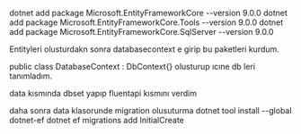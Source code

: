 dotnet add package Microsoft.EntityFrameworkCore --version 9.0.0
dotnet add package Microsoft.EntityFrameworkCore.Tools --version 9.0.0
dotnet add package Microsoft.EntityFrameworkCore.SqlServer --version 9.0.0

Entityleri olusturdakn sonra databasecontext e girip bu paketleri kurdum.

public class DatabaseContext : DbContext{}
olusturup ıcıne db leri tanımladım.

data kısmında dbset yapıp fluentapi kısmını verdim

daha sonra data klasorunde migration olusuturma
dotnet tool install --global dotnet-ef
dotnet ef migrations add InitialCreate
